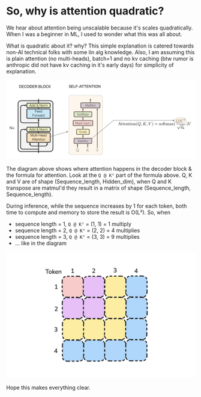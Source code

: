 # So, why is attention quadratic?

We hear about attention being unscalable because it's scales quadratically. When I was a beginner in ML, I used to wonder what this was all about.

What is quadratic about it? why? This simple explanation is catered towards non-AI technical folks with some lin alg knowledge. Also, I am assuming this is plain attention (no multi-heads), batch=1 and no kv caching (btw rumor is anthropic did not have kv caching in it's early days) for simplicity of explanation.

![Attention](https://raw.githubusercontent.com/omkaark/omkaark.github.io/refs/heads/main/public/5-quadratic-attention/attention.png?raw=true)

The diagram above shows where attention happens in the decoder block & the formula for attention. Look at the `Q @ Kᵀ` part of the formula above. Q, K and V are of shape (Sequence_length, Hidden_dim), when Q and K transpose are matmul'd they result in a matrix of shape (Sequence_length, Sequence_length). 

During inference, while the sequence increases by 1 for each token, both time to compute and memory to store the result is O(L²). So, when 
- sequence length = 1, `Q @ Kᵀ` = (1, 1) = 1 multiply
- sequence length = 2, `Q @ Kᵀ` = (2, 2) = 4 multiplies
- sequence length = 3, `Q @ Kᵀ` = (3, 3) = 9 multiplies
- ... like in the diagram

![QKT](https://raw.githubusercontent.com/omkaark/omkaark.github.io/refs/heads/main/public/5-quadratic-attention/qkt.png?raw=true)

Hope this makes everything clear.